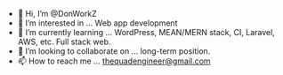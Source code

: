 - 👋 Hi, I’m @DonWorkZ
- 👀 I’m interested in ... Web app development
- 🌱 I’m currently learning ... WordPress, MEAN/MERN stack, CI, Laravel, AWS, etc. Full stack web.
- 💞️ I’m looking to collaborate on ... long-term position.
- 📫 How to reach me ... thequadengineer@gmail.com

<!---
DonWorkZ/DonWorkZ is a ✨ special ✨ repository because its `README.md` (this file) appears on your GitHub profile.
You can click the Preview link to take a look at your changes.
--->
